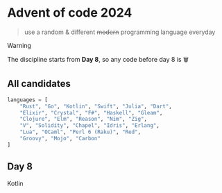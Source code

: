 # Advent of code 2024

> use a random & different ~~modern~~ programming language everyday

> [!warning]
>
> The discipline starts from **Day 8**, so any code before day 8 is 🗑️

## All candidates

```python
languages = [
    "Rust", "Go", "Kotlin", "Swift", "Julia", "Dart",
    "Elixir", "Crystal", "F#", "Haskell", "Gleam",
    "Clojure", "Elm", "Reason", "Nim", "Zig",
    "V", "Solidity", "Chapel", "Idris", "Erlang",
    "Lua", "OCaml", "Perl 6 (Raku)", "Red",
    "Groovy", "Mojo", "Carbon"
]
```

## Day 8

Kotlin
